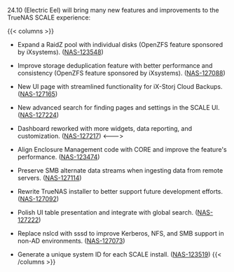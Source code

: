 &NewLine;

24.10 (Electric Eel) will bring many new features and improvements to the TrueNAS SCALE experience:

{{< columns >}}
* Expand a RaidZ pool with individual disks (OpenZFS feature sponsored by iXsystems). ([NAS-123548](https://ixsystems.atlassian.net/browse/NAS-123548))

* Improve storage deduplication feature with better performance and consistency (OpenZFS feature sponsored by iXsystems). ([NAS-127088](https://ixsystems.atlassian.net/browse/NAS-127088))

* New UI page with streamlined functionality for iX-Storj Cloud Backups. ([NAS-127165](https://ixsystems.atlassian.net/browse/NAS-127165))

* New advanced search for finding pages and settings in the SCALE UI. ([NAS-127224](https://ixsystems.atlassian.net/browse/NAS-127224))

* Dashboard reworked with more widgets, data reporting, and customization. ([NAS-127217](https://ixsystems.atlassian.net/browse/NAS-127217))
<--->
* Align Enclosure Management code with CORE and improve the feature's performance. ([NAS-123474](https://ixsystems.atlassian.net/browse/NAS-123474))

* Preserve SMB alternate data streams when ingesting data from remote servers. ([NAS-127114](https://ixsystems.atlassian.net/browse/NAS-127114))

* Rewrite TrueNAS installer to better support future development efforts. ([NAS-127092](https://ixsystems.atlassian.net/browse/NAS-127092))

* Polish UI table presentation and integrate with global search. ([NAS-127222](https://ixsystems.atlassian.net/browse/NAS-127222))

* Replace nslcd with sssd to improve Kerberos, NFS, and SMB support in non-AD environments. ([NAS-127073](https://ixsystems.atlassian.net/browse/NAS-127073))

* Generate a unique system ID for each SCALE install. ([NAS-123519](https://ixsystems.atlassian.net/browse/NAS-123519))
{{< /columns >}}
